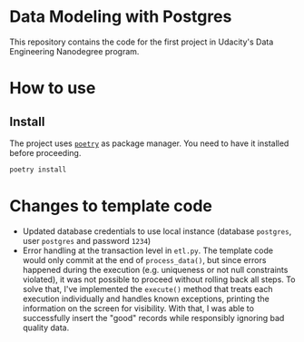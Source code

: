 # Data Modeling with Postgres
This repository contains the code for the first project in Udacity's Data Engineering Nanodegree program.

# How to use
## Install
The project uses [`poetry`](https://python-poetry.org/) as package manager. You need to have it installed before proceeding.

```bash
poetry install
```

# Changes to template code
- Updated database credentials to use local instance (database `postgres`, user `postgres` and password `1234`)
- Error handling at the transaction level in `etl.py`. The template code would only commit at the end of `process_data()`, but since errors happened during the execution (e.g. uniqueness or not null constraints violated), it was not possible to proceed without rolling back all steps. To solve that, I've implemented the `execute()` method that treats each execution individually and handles known exceptions, printing the information on the screen for visibility. With that, I was able to successfully insert the "good" records while responsibly ignoring bad quality data.
